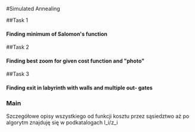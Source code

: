 #Simulated Annealing

##Task 1
#### Finding minimum of Salomon's function
##Task 2
#### Finding best zoom for given cost function and "photo"
##Task 3
#### Finding exit in labyrinth with walls and multiple out- gates

### Main
Szczegółowe opisy wszystkiego od funkcji kosztu przez sąsiedztwo aż po algorytm znajduję się w podkatalogach l_i/z_i

 